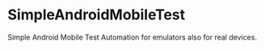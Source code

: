 # SimpleAndroidMobileTest

Simple Android Mobile Test Automation for emulators also for real devices.